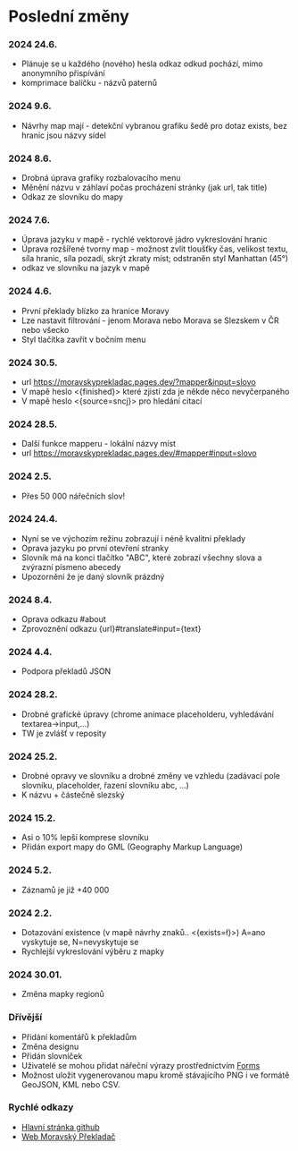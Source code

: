 # Poslední změny
### 2024 24.6. 
- Plánuje se u každého (nového) hesla odkaz odkud pochází, mimo anonymního přispívání
- komprimace balíčku - názvů paternů

### 2024 9.6. 
- Návrhy map mají - detekční vybranou grafiku šedě pro dotaz exists, bez hranic jsou názvy sídel

### 2024 8.6. 
- Drobná úprava grafiky rozbalovacího menu
- Měnění názvu v záhlaví počas procházení stránky (jak url, tak title)
- Odkaz ze slovníku do mapy
  
### 2024 7.6. 
- Úprava jazyku v mapě - rychlé vektorové jádro vykreslování hranic
- Úprava rozšířené tvorny map - možnost zvlit tloušťky čas, velikost textu, síla hranic, síla pozadí, skrýt zkraty míst; odstraněn styl Manhattan (45°)
- odkaz ve slovníku na jazyk v mapě

### 2024 4.6. 
- První překlady blízko za hranice Moravy
- Lze nastavit filtrování - jenom Morava nebo Morava se Slezskem v ČR nebo všecko
- Styl tlačítka zavřít v bočním menu
  
### 2024 30.5. 
- url https://moravskyprekladac.pages.dev/?mapper&input=slovo
- V mapě heslo <{finished}> které zjistí zda je někde něco nevyčerpaného
- V mapě heslo <{source=sncj}> pro hledání citací
  
### 2024 28.5. 
- Další funkce mapperu - lokální názvy míst
- url https://moravskyprekladac.pages.dev/#mapper#input=slovo
  
### 2024 2.5. 
- Přes 50 000 nářečních slov!
  
### 2024 24.4. 
- Nyní se ve výchozím režinu zobrazují i néně kvalitní překlady
- Oprava jazyku po první otevření stranky
- Slovník má na konci tlačítko "ABC", které zobrazí všechny slova a zvýrazní písmeno abecedy
- Upozornění že je daný slovník prázdný

### 2024 8.4. 
- Oprava odkazu #about
- Zprovoznění odkazu {url}#translate#input={text}
  
### 2024 4.4. 
- Podpora překladů JSON
  
### 2024 28.2. 
- Drobné grafické úpravy (chrome animace placeholderu, vyhledávání textarea->input,...)
- TW je zvlášť v reposity

### 2024 25.2. 
- Drobné opravy ve slovníku a drobné změny ve vzhledu (zadávací pole slovníku, placeholder, řazení slovníku abc, ...)
- K názvu + částečně slezský 

### 2024 15.2. 
- Asi o 10% lepší komprese slovníku
- Přidán export mapy do GML (Geography Markup Language)
  
### 2024 5.2. 
- Záznamů je již +40 000 

### 2024 2.2. 
- Dotazování existence (v mapě návrhy znaků.. <{exists=ł}>) A=ano vyskytuje se, N=nevyskytuje se
- Rychlejší vykreslování výběru z mapky
  
### 2024 30.01. 
- Změna mapky regionů

### Dřívější
- Přidání komentářů k překladům
- Změna designu
- Přidán slovníček
- Uživatelé se mohou přidat nářeční výrazy prostřednictvím [Forms](https://docs.google.com/forms/d/e/1FAIpQLSeWFkWeMyxEYxEHhTP3SB3p5jxs6_ubsw6WB28csYRgEuR8WQ/viewform?usp=pp_url)
- Možnost uložit vygenerovanou mapu kromě stávajícího PNG i ve formátě GeoJSON, KML nebo CSV.

### Rychlé odkazy
- [Hlavní stránka github](https://github.com/GeftGames/moravskyprekladac)
- [Web Moravský Překladač](https://moravskyprekladac.pages.dev/)
